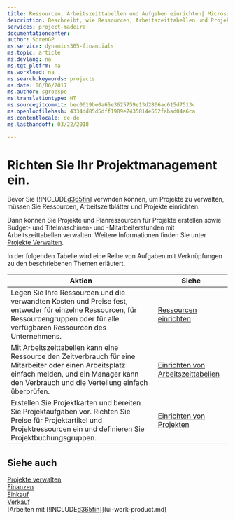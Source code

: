 ```yaml
---
title: Ressourcen, Arbeitszeittabellen und Aufgaben einrichten| Microsoft Docs
description: Beschreibt, wie Ressourcen, Arbeitszeittabellen und Projekte eingerichtet werden, um Projekte zu verwalten.
services: project-madeira
documentationcenter: 
author: SorenGP
ms.service: dynamics365-financials
ms.topic: article
ms.devlang: na
ms.tgt_pltfrm: na
ms.workload: na
ms.search.keywords: projects
ms.date: 06/06/2017
ms.author: sgroespe
ms.translationtype: HT
ms.sourcegitcommit: bec0619be0a65e3625759e13d2866ac615d7513c
ms.openlocfilehash: 4334dd85d5dff1989e7435814e552fabad04a6ca
ms.contentlocale: de-de
ms.lasthandoff: 03/22/2018

---
```

# <a name="setting-up-project-management"></a>Richten Sie Ihr Projektmanagement ein.
Bevor Sie [!INCLUDE[d365fin](includes/d365fin_md.md)] verwnden können, um Projekte zu verwalten, müssen Sie Ressourcen, Arbeitszeitblätter und Projekte einrichten.

Dann können Sie Projekte und Planressourcen für Projekte erstellen sowie Budget- und Titelmaschinen- und -Mitarbeiterstunden mit Arbeitszeittabellen verwalten. Weitere Informationen finden Sie unter [Projekte Verwalten](projects-manage-projects.md).  

In der folgenden Tabelle wird eine Reihe von Aufgaben mit Verknüpfungen zu den beschriebenen Themen erläutert.

| Aktion | Siehe |
| --- | --- |
| Legen Sie Ihre Ressourcen und die verwandten Kosten und Preise fest, entweder für einzelne Ressourcen, für Ressourcengruppen oder für alle verfügbaren Ressourcen des Unternehmens. |[Ressourcen einrichten](projects-how-setup-resources.md) |
| Mit Arbeitszeittabellen kann eine Ressource den Zeitverbrauch für eine Mitarbeiter oder einen Arbeitsplatz einfach melden, und ein Manager kann den Verbrauch und die Verteilung einfach überprüfen. |[Einrichten von Arbeitszeittabellen](projects-how-setup-time-sheets.md) |
| Erstellen Sie Projektkarten und bereiten Sie Projektaufgaben vor. Richten Sie Preise für Projektartikel und Projektressourcen ein und definieren Sie Projektbuchungsgruppen. |[Einrichten von Projekten](projects-how-setup-jobs.md) |

## <a name="see-also"></a>Siehe auch
[Projekte verwalten](projects-manage-projects.md)  
[Finanzen](finance.md)  
[Einkauf](purchasing-manage-purchasing.md)         
[Verkauf](sales-manage-sales.md)     
[Arbeiten mit [!INCLUDE[d365fin](includes/d365fin_md.md)]](ui-work-product.md)  


